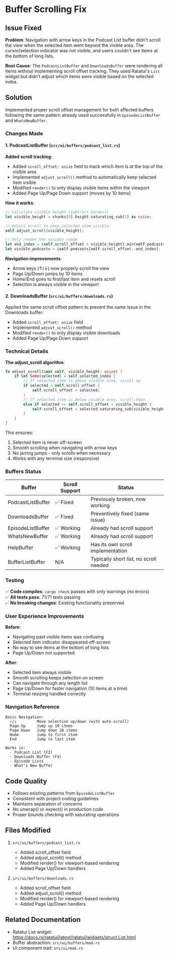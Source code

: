 # Buffer Scrolling Fix

## Issue Fixed

**Problem**: Navigation with arrow keys in the Podcast List buffer didn't scroll the view when the selected item went beyond the visible area. The cursor/selection indicator was not visible, and users couldn't see items at the bottom of long lists.

**Root Cause**: The `PodcastListBuffer` and `DownloadsBuffer` were rendering all items without implementing scroll offset tracking. They used Ratatui's `List` widget but didn't adjust which items were visible based on the selected index.

## Solution

Implemented proper scroll offset management for both affected buffers following the same pattern already used successfully in `EpisodeListBuffer` and `WhatsNewBuffer`.

### Changes Made

#### 1. PodcastListBuffer (`src/ui/buffers/podcast_list.rs`)

**Added scroll tracking**:
- Added `scroll_offset: usize` field to track which item is at the top of the visible area
- Implemented `adjust_scroll()` method to automatically keep selected item visible
- Modified `render()` to only display visible items within the viewport
- Added Page Up/Page Down support (moves by 10 items)

**How it works**:
```rust
// Calculate visible height (subtract borders)
let visible_height = chunks[0].height.saturating_sub(2) as usize;

// Adjust scroll to keep selected item visible
self.adjust_scroll(visible_height);

// Only render the visible range
let end_index = (self.scroll_offset + visible_height).min(self.podcasts.len());
let visible_podcasts = &self.podcasts[self.scroll_offset..end_index];
```

**Navigation improvements**:
- Arrow keys (↑/↓) now properly scroll the view
- Page Up/Down jumps by 10 items
- Home/End goes to first/last item and resets scroll
- Selection is always visible in the viewport

#### 2. DownloadsBuffer (`src/ui/buffers/downloads.rs`)

Applied the same scroll offset pattern to prevent the same issue in the Downloads buffer:
- Added `scroll_offset: usize` field
- Implemented `adjust_scroll()` method
- Modified `render()` to only display visible downloads
- Added Page Up/Page Down support

### Technical Details

**The adjust_scroll algorithm**:
```rust
fn adjust_scroll(&mut self, visible_height: usize) {
    if let Some(selected) = self.selected_index {
        // If selected item is above visible area, scroll up
        if selected < self.scroll_offset {
            self.scroll_offset = selected;
        }
        // If selected item is below visible area, scroll down
        else if selected >= self.scroll_offset + visible_height {
            self.scroll_offset = selected.saturating_sub(visible_height - 1);
        }
    }
}
```

This ensures:
1. Selected item is never off-screen
2. Smooth scrolling when navigating with arrow keys
3. No jarring jumps - only scrolls when necessary
4. Works with any terminal size (responsive)

### Buffers Status

| Buffer | Scroll Support | Status |
|--------|---------------|--------|
| PodcastListBuffer | ✅ Fixed | Previously broken, now working |
| DownloadsBuffer | ✅ Fixed | Preventively fixed (same issue) |
| EpisodeListBuffer | ✅ Working | Already had scroll support |
| WhatsNewBuffer | ✅ Working | Already had scroll support |
| HelpBuffer | ✅ Working | Has its own scroll implementation |
| BufferListBuffer | N/A | Typically short list, no scroll needed |

### Testing

✅ **Code compiles**: `cargo check` passes with only warnings (no errors)  
✅ **All tests pass**: 71/71 tests passing  
✅ **No breaking changes**: Existing functionality preserved

### User Experience Improvements

**Before**:
- Navigating past visible items was confusing
- Selected item indicator disappeared off-screen
- No way to see items at the bottom of long lists
- Page Up/Down not supported

**After**:
- Selected item always visible
- Smooth scrolling keeps selection on screen
- Can navigate through any length list
- Page Up/Down for faster navigation (10 items at a time)
- Terminal resizing handled correctly

### Navigation Reference

```
Basic Navigation:
  ↑/↓         Move selection up/down (with auto-scroll)
  Page Up     Jump up 10 items
  Page Down   Jump down 10 items
  Home        Jump to first item
  End         Jump to last item

Works in:
  - Podcast List (F2)
  - Downloads Buffer (F4)
  - Episode Lists
  - What's New Buffer
```

## Code Quality

- Follows existing patterns from `EpisodeListBuffer`
- Consistent with project coding guidelines
- Maintains separation of concerns
- No unwrap() or expect() in production code
- Proper bounds checking with saturating operations

## Files Modified

1. `src/ui/buffers/podcast_list.rs`
   - Added scroll_offset field
   - Added adjust_scroll() method
   - Modified render() for viewport-based rendering
   - Added Page Up/Down handlers

2. `src/ui/buffers/downloads.rs`
   - Added scroll_offset field
   - Added adjust_scroll() method
   - Modified render() for viewport-based rendering
   - Added Page Up/Down handlers

## Related Documentation

- Ratatui List widget: https://docs.rs/ratatui/latest/ratatui/widgets/struct.List.html
- Buffer abstraction: `src/ui/buffers/mod.rs`
- UI component trait: `src/ui/mod.rs`
